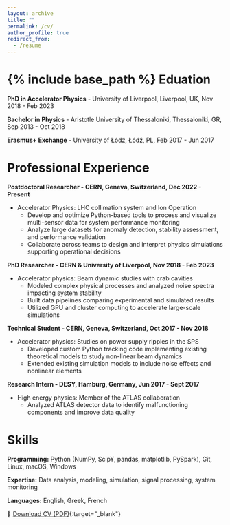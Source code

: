 ```yaml
---
layout: archive
title: ""
permalink: /cv/
author_profile: true
redirect_from:
  - /resume
---
```


{% include base_path %}
Eduation
======
<b>PhD in Accelerator Physics</b> - University of Liverpool, Liverpool, UK, Nov 2018 - Feb 2023

<b>Bachelor in Physics</b> - Aristotle University of Thessaloniki, Thessaloniki, GR, Sep 2013 - Oct 2018

<b>Erasmus+ Exchange</b> -  University of Łódź, Łódź, PL, Feb 2017 - Jun 2017

Professional Experience
======
<b>Postdoctoral Researcher - CERN, Geneva, Switzerland, Dec 2022 - Present</b>
* Accelerator Physics: LHC collimation system and Ion Operation 
  * Develop and optimize Python-based tools to process and visualize multi-sensor data for system performance monitoring
  * Analyze large datasets for anomaly detection, stability assessment, and performance validation
  * Collaborate across teams to design and interpret physics simulations supporting operational decisions

   
<b>PhD Researcher - CERN & University of Liverpool, Nov 2018 - Feb 2023</b>
* Accelerator physics: Beam dynamic studies with crab cavities  
  * Modeled complex physical processes and analyzed noise spectra impacting system stability
  * Built data pipelines comparing experimental and simulated results
  * Utilized GPU and cluster computing to accelerate large-scale simulations
   

<b>Technical Student - CERN, Geneva, Switzerland, Oct 2017 - Nov 2018</b>
* Accelerator physics: Studies on power supply ripples in the SPS   
  * Developed custom Python tracking code implementing existing theoretical models to study non-linear beam dynamics 
  * Extended existing simulation models to include noise effects and nonlinear elements

   
<b>Research Intern - DESY, Hamburg, Germany, Jun 2017 - Sept 2017</b>
* High energy physics: Member of the ATLAS collaboration
  * Analyzed ATLAS detector data to identify malfunctioning components and improve data quality
   


Skills
======
<b>Programming:</b>  Python (NumPy, ScipY, pandas, matplotlib, PySpark), Git, Linux, macOS, Windows

<b>Expertise:</b> Data analysis, modeling, simulation, signal processing, system monitoring

<b>Languages:</b> English, Greek, French





🔗 [Download CV (PDF)](https://natriant.github.io/assets/files/Natalia_Triantafyllou_CV.pdf){:target="_blank"}





